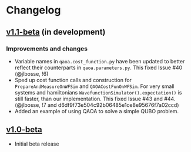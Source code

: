 # Changelog

## [v1.1-beta](https://gitlab.com/entropica/entropica_qaoa/tree/dev) (in development)

### Improvements and changes
- Variable names in `qaoa.cost_function.py` have been updated to better reflect
  their counterparts in `qaoa.parameters.py`. This fixed Issue #40 
  (@jlbosse, !6)
- Sped up cost function calls and construction for `PrepareAndMeasureOnWFSim`
  and `QAOACostFunOnWFSim`. For very small systems and hamiltonians
  `WavefunctionSimulator().expectation()` is still faster, than our implementation. This fixed Issue #43 and #44.
  (@jlbosse, !7 and d6df9f73e504c92b06485e1ce8e95676f7a02ccd)
- Added an example of using QAOA to solve a simple QUBO problem.


## [v1.0-beta](https://github.com/entropicalabs/entropica_qaoa/releases/tag/1.0)

- Initial beta release
